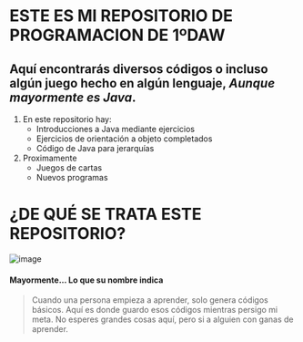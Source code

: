 # ESTE ES MI REPOSITORIO DE PROGRAMACION DE 1ºDAW

## Aquí encontrarás diversos códigos o incluso algún juego hecho en algún lenguaje, _Aunque mayormente es Java_.

1. En este repositorio hay:
    * Introducciones a Java mediante ejercicios
    * Ejercicios de orientación a objeto completados
    * Código de Java para jerarquías
2. Proximamente
    * Juegos de cartas
    * Nuevos programas



# ¿DE QUÉ SE TRATA ESTE REPOSITORIO?
![image](https://encrypted-tbn0.gstatic.com/images?q=tbn:ANd9GcSXWTltYSON3v9KARuqmQvK3uUCIMsIYq_tpA&usqp=CAU)
#### Mayormente... Lo que su nombre indica
> Cuando una persona empieza a aprender, solo genera códigos básicos. Aquí es donde guardo esos códigos mientras persigo mi meta.
> No esperes grandes cosas aquí, pero si a alguien con ganas de aprender.
